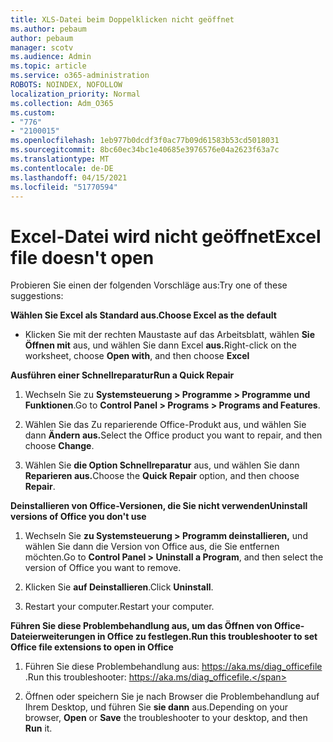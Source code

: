 ```yaml
---
title: XLS-Datei beim Doppelklicken nicht geöffnet
ms.author: pebaum
author: pebaum
manager: scotv
ms.audience: Admin
ms.topic: article
ms.service: o365-administration
ROBOTS: NOINDEX, NOFOLLOW
localization_priority: Normal
ms.collection: Adm_O365
ms.custom:
- "776"
- "2100015"
ms.openlocfilehash: 1eb977b0dcdf3f0ac77b09d61583b53cd5018031
ms.sourcegitcommit: 8bc60ec34bc1e40685e3976576e04a2623f63a7c
ms.translationtype: MT
ms.contentlocale: de-DE
ms.lasthandoff: 04/15/2021
ms.locfileid: "51770594"
---
```

# <a name="excel-file-doesnt-open"></a><span data-ttu-id="a3e69-102">Excel-Datei wird nicht geöffnet</span><span class="sxs-lookup"><span data-stu-id="a3e69-102">Excel file doesn't open</span></span>

<span data-ttu-id="a3e69-103">Probieren Sie einen der folgenden Vorschläge aus:</span><span class="sxs-lookup"><span data-stu-id="a3e69-103">Try one of these suggestions:</span></span>

<span data-ttu-id="a3e69-104">**Wählen Sie Excel als Standard aus.**</span><span class="sxs-lookup"><span data-stu-id="a3e69-104">**Choose Excel as the default**</span></span>

* <span data-ttu-id="a3e69-105">Klicken Sie mit der rechten Maustaste auf das Arbeitsblatt, wählen **Sie Öffnen mit** aus, und wählen Sie dann Excel **aus.**</span><span class="sxs-lookup"><span data-stu-id="a3e69-105">Right-click on the worksheet, choose **Open with**, and then choose **Excel**</span></span>

<span data-ttu-id="a3e69-106">**Ausführen einer Schnellreparatur**</span><span class="sxs-lookup"><span data-stu-id="a3e69-106">**Run a Quick Repair**</span></span>

1. <span data-ttu-id="a3e69-107">Wechseln Sie zu **Systemsteuerung > Programme > Programme und Funktionen**.</span><span class="sxs-lookup"><span data-stu-id="a3e69-107">Go to **Control Panel > Programs > Programs and Features**.</span></span>

2. <span data-ttu-id="a3e69-108">Wählen Sie das Zu reparierende Office-Produkt aus, und wählen Sie dann **Ändern aus.**</span><span class="sxs-lookup"><span data-stu-id="a3e69-108">Select the Office product you want to repair, and then choose **Change**.</span></span>

3. <span data-ttu-id="a3e69-109">Wählen Sie **die Option Schnellreparatur** aus, und wählen Sie dann **Reparieren aus.**</span><span class="sxs-lookup"><span data-stu-id="a3e69-109">Choose the **Quick Repair** option, and then choose **Repair**.</span></span>

<span data-ttu-id="a3e69-110">**Deinstallieren von Office-Versionen, die Sie nicht verwenden**</span><span class="sxs-lookup"><span data-stu-id="a3e69-110">**Uninstall versions of Office you don't use**</span></span>

1. <span data-ttu-id="a3e69-111">Wechseln Sie **zu Systemsteuerung > Programm deinstallieren,** und wählen Sie dann die Version von Office aus, die Sie entfernen möchten.</span><span class="sxs-lookup"><span data-stu-id="a3e69-111">Go to **Control Panel > Uninstall a Program**, and then select the version of Office you want to remove.</span></span>

2. <span data-ttu-id="a3e69-112">Klicken Sie **auf Deinstallieren**.</span><span class="sxs-lookup"><span data-stu-id="a3e69-112">Click **Uninstall**.</span></span>

3. <span data-ttu-id="a3e69-113">Restart your computer.</span><span class="sxs-lookup"><span data-stu-id="a3e69-113">Restart your computer.</span></span>

<span data-ttu-id="a3e69-114">**Führen Sie diese Problembehandlung aus, um das Öffnen von Office-Dateierweiterungen in Office zu festlegen.**</span><span class="sxs-lookup"><span data-stu-id="a3e69-114">**Run this troubleshooter to set Office file extensions to open in Office**</span></span>

1. <span data-ttu-id="a3e69-115">Führen Sie diese Problembehandlung aus: https://aka.ms/diag_officefile .</span><span class="sxs-lookup"><span data-stu-id="a3e69-115">Run this troubleshooter: https://aka.ms/diag_officefile.</span></span>

2. <span data-ttu-id="a3e69-116">Öffnen oder speichern  Sie  je nach Browser die Problembehandlung auf Ihrem Desktop, und führen Sie **sie dann** aus.</span><span class="sxs-lookup"><span data-stu-id="a3e69-116">Depending on your browser, **Open** or **Save** the troubleshooter to your desktop, and then **Run** it.</span></span>

